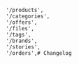    '/products',
    '/categories',
    '/offers',
    '/files',
    '/tags',
    '/brands',
    '/stories',
    '/orders',# Changelog
